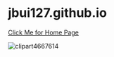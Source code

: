 # jbui127.github.io

[Click Me for Home Page](https://jbui127.github.io/)

![clipart4667614](https://github.com/jbui127/jbui127.github.io/assets/143001625/f78b023d-466d-464c-9db2-3925a7429725)
